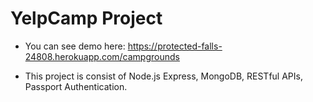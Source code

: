 # YelpCamp Project

* You can see demo here: https://protected-falls-24808.herokuapp.com/campgrounds

* This project is consist of Node.js Express, MongoDB, RESTful APIs, Passport Authentication.